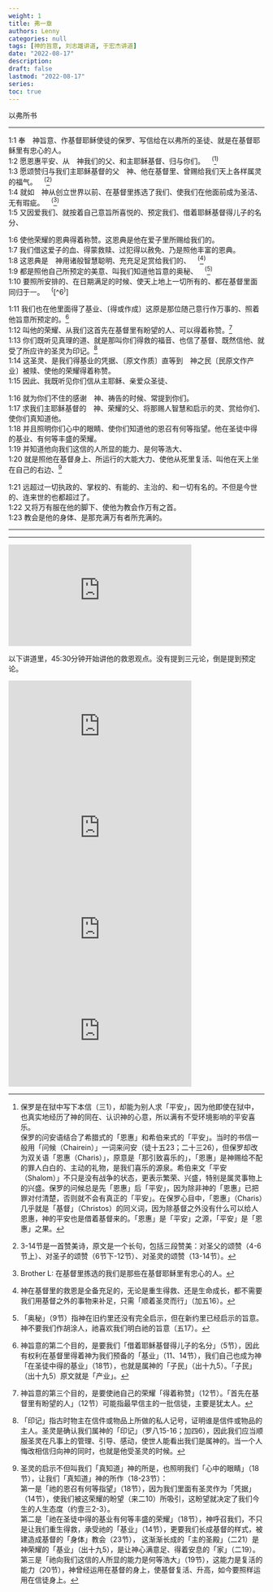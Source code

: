 ```yaml
---
weight: 1
title: 弗一章
authors: Lenny
categories: null
tags: [神的旨意, 刘志雄讲道, 于宏杰讲道]
date: "2022-08-17"
description: 
draft: false
lastmod: "2022-08-17"
series:
toc: true
---
```

以弗所书 

<!--more-->
---

1:1 奉　神旨意、作基督耶稣使徒的保罗、写信给在以弗所的圣徒、就是在基督耶稣里有忠心的人。  
1:2 愿恩惠平安、从　神我们的父、和主耶稣基督、归与你们。&emsp;<sup>(</sup>[^1]<sup>)</sup>  
1:3 愿颂赞归与我们主耶稣基督的父　神、他在基督里、曾赐给我们天上各样属灵的福气。&emsp;<sup>(</sup>[^2]<sup>)</sup>  
1:4 就如　神从创立世界以前、在基督里拣选了我们、使我们在他面前成为圣洁、无有瑕疵。&emsp;<sup>(</sup>[^3]<sup>)</sup>  
1:5 又因爱我们、就按着自己意旨所喜悦的、预定我们、借着耶稣基督得儿子的名分、  

1:6 使他荣耀的恩典得着称赞。这恩典是他在爱子里所赐给我们的。  
1:7 我们借这爱子的血、得蒙救赎、过犯得以赦免、乃是照他丰富的恩典。  
1:8 这恩典是　神用诸般智慧聪明、充充足足赏给我们的、&emsp;<sup>(</sup>[^4]<sup>)</sup>  
1:9 都是照他自己所预定的美意、叫我们知道他旨意的奥秘、&emsp;<sup>(</sup>[^5]<sup>)</sup>  
1:10 要照所安排的、在日期满足的时候、使天上地上一切所有的、都在基督里面同归于一。&emsp;<sup>(</sup>[^6<sup>)</sup>]  

1:11 我们也在他里面得了基业、〔得或作成〕这原是那位随己意行作万事的、照着他旨意所预定的。[^7]  
1:12 叫他的荣耀、从我们这首先在基督里有盼望的人、可以得着称赞。[^8]  
1:13 你们既听见真理的道、就是那叫你们得救的福音、也信了基督、既然信他、就受了所应许的圣灵为印记。[^9]  
1:14 这圣灵、是我们得基业的凭据、〔原文作质〕直等到　神之民〔民原文作产业〕被赎、使他的荣耀得着称赞。  
1:15 因此、我既听见你们信从主耶稣、亲爱众圣徒、  

1:16 就为你们不住的感谢　神、祷告的时候、常提到你们。  
1:17 求我们主耶稣基督的　神、荣耀的父、将那赐人智慧和启示的灵、赏给你们、使你们真知道他。  
1:18 并且照明你们心中的眼睛、使你们知道他的恩召有何等指望。他在圣徒中得的基业、有何等丰盛的荣耀。  
1:19 并知道他向我们这信的人所显的能力、是何等浩大、  
1:20 就是照他在基督身上、所运行的大能大力、使他从死里复活、叫他在天上坐在自己的右边、[^10]  

1:21 远超过一切执政的、掌权的、有能的、主治的、和一切有名的。不但是今世的、连来世的也都超过了。  
1:22 又将万有服在他的脚下、使他为教会作万有之首。  
1:23 教会是他的身体、是那充满万有者所充满的。  

---
[^1]: 保罗是在狱中写下本信（三1），却能为别人求「平安」，因为他即使在狱中，也真实地经历了神的同在、认识神的心意，所以满有不受环境影响的平安喜乐。  
保罗的问安语结合了希腊式的「恩惠」和希伯来式的「平安」。当时的书信一般用「问候（Chairein）」一词来问安（徒十五23；二十三26），但保罗却改为双关语「恩惠（Charis）」，原意是「那引致喜乐的」，「恩惠」是神赐给不配的罪人白白的、主动的礼物，是我们喜乐的源泉。希伯来文「平安（Shalom）」不只是没有战争的状态，更表示繁荣、兴盛，特别是属灵事物上的兴盛。保罗的问候总是先「恩惠」后「平安」，因为除非神的「恩惠」已把罪对付清楚，否则就不会有真正的「平安」。在保罗心目中，「恩惠」（Charis）几乎就是「基督」（Christos）的同义词，因为除基督之外没有什么可以给人恩惠，神的平安也是借着基督来的。「恩惠」是「平安」之源，「平安」是「恩惠」之果。  
[^2]: 3-14节是一首赞美诗，原文是一个长句，包括三段赞美：对圣父的颂赞（4-6节上）、对圣子的颂赞（6节下-12节）、对圣灵的颂赞（13-14节）。  
[^3]: Brother L: 在基督里拣选的我们是那些在基督耶稣里有忠心的人。
[^4]: 神在基督里的救恩是全备充足的，无论是重生得救、还是生命成长，都不需要我们用基督之外的事物来补足，只需「顺着圣灵而行」（加五16）。  
[^5]: 「奥秘」（9节）指神在旧约里还没有完全启示，但在新约里已经启示的旨意。神不要我们作胡涂人，祂喜欢我们明白祂的旨意（五17）。
[^6]: 神的恩典不单是拣选我们（4节）、赦免我们（7节），使我们成为祂的儿女（5节），也是光照我们，「叫我们知道祂旨意的奥秘」（10-12节）。   
神旨意的第一个目的，是让我们成为基督的样式，使万有「都在基督里面同归于一」（10节）。  
「同归于一」（10节）原文用来形容把事物收集起来，以一整体的形式展示，比如希腊人习惯把一列数字加起来的总和写在该栏的顶端，演说家习惯在最后用摘要来总结每个部分与整个论点的关系。这字在本节中包含了三个概念：恢复、合一、基督为首。万物都是「在基督里面」被造的（西一16），虽然现在还充满堕落和混乱，但神的旨意是最后使万物顺服基督为唯一元首，恢复原有的功用（西一20）。  
「天上、地上、一切所有的」（10节）在希腊文里代表万有，包括属灵和属物质的受造物。唯有基督有能力、也必然会使万物和好、同归于一，「在基督里面」（10节）万事都有真正的地位，都能合而为一，因此「在基督里面」的人生不分圣、俗。<b>本节并非指所有人至终都会得救，神的恩典只有祂所拣选的人才能凭信心领受（4节）</b>。  
[^7]: 神旨意的第二个目的，是要我们「借着耶稣基督得儿子的名分」（5节），因此有权利在基督里得着神为我们预备的「基业」（11、14节），我们自己也成为神「在圣徒中得的基业」（18节），也就是属神的「子民」（出十九5）。「子民」（出十九5）原文就是「产业」。
[^8]: 神旨意的第三个目的，是要使祂自己的荣耀「得着称赞」（12节）。「首先在基督里有盼望的人」（12节）可能指最早信主的一批信徒，主要是犹太人。
[^9]: 「印记」指古时物主在信件或物品上所做的私人记号，证明谁是信件或物品的主人。圣灵是确认我们属神的「印记」（罗八15-16；加四6），因此我们应当顺服圣灵在凡事上的管理、引导、感动，使世人能看出我们是属神的。当一个人悔改相信归向神的同时，也就是他受圣灵的时候。
[^10]: 圣灵的启示不但叫我们「真知道」神的所是，也照明我们「心中的眼睛」（18节），让我们「真知道」神的所作（18-23节）：  
第一是「祂的恩召有何等指望」（18节），因为我们里面有圣灵作为「凭据」（14节），使我们被这荣耀的盼望（来二10）所吸引，这盼望就决定了我们今生的人生态度（约壹三2-3）。  
第二是「祂在圣徒中得的基业有何等丰盛的荣耀」（18节），神呼召我们，不只是让我们重生得救，承受祂的「基业」（14节），更要我们长成基督的样式，被建造成基督的「身体」教会（23节）， 这渐渐长成的「主的圣殿」（二21）是神荣耀的「基业」（出十九5），是让神心满意足、得着安息的「家」（二19）。  
第三是「祂向我们这信的人所显的能力是何等浩大」（19节），这能力是复活的能力（20节），神曾经运用在基督的身上，使基督复活、升高，如今要照样运用在信徒身上。



---
<iframe width="360" height="200" src="https://www.youtube.com/embed/vZvA9xcb_H8?list=PLqXK4CXm6Oq8FilwWn0mN3LYBrejpsVJE" title="2015年感恩节聚会：以弗所书第一章：神提供的救恩 01 刘志雄" frameborder="0" allow="accelerometer; autoplay; clipboard-write; encrypted-media; gyroscope; picture-in-picture" allowfullscreen></iframe>   


以下讲道里，45:30分钟开始讲他的救恩观点。没有提到三元论，倒是提到预定论。
<iframe width="360" height="200" src="https://www.youtube.com/embed/6RDz7CHAdtg?list=PLqXK4CXm6Oq8FilwWn0mN3LYBrejpsVJE" title="2015年感恩节聚会：以弗所书第一章：神提供的救恩 02 刘志雄" frameborder="0" allow="accelerometer; autoplay; clipboard-write; encrypted-media; gyroscope; picture-in-picture" allowfullscreen></iframe>  

<iframe width="360" height="200" src="https://www.youtube.com/embed/SWw_kAC1l8c?list=PLqXK4CXm6Oq8FilwWn0mN3LYBrejpsVJE" title="2015年感恩节聚会：以弗所书第一章：神提供的救恩 03 刘志雄" frameborder="0" allow="accelerometer; autoplay; clipboard-write; encrypted-media; gyroscope; picture-in-picture" allowfullscreen></iframe>  

<iframe width="360" height="200" src="https://www.youtube.com/embed/coNbTztBwEo?list=PLqXK4CXm6Oq8FilwWn0mN3LYBrejpsVJE" title="2015年感恩节聚会：以弗所书第一章：神提供的救恩 04 刘志雄" frameborder="0" allow="accelerometer; autoplay; clipboard-write; encrypted-media; gyroscope; picture-in-picture" allowfullscreen></iframe>  

<iframe width="360" height="200" src="https://www.youtube.com/embed/QaTAoibExkE" title="『成全聖徒，各盡其職』（7）：保羅在成全以弗所聖徒上所立的榜樣" frameborder="0" allow="accelerometer; autoplay; clipboard-write; encrypted-media; gyroscope; picture-in-picture" allowfullscreen></iframe>